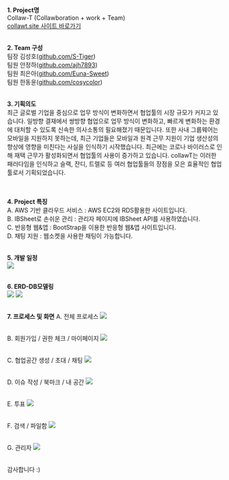 <b>1. Project명<br></b>
Collaw-T (Collawboration + work + Team)<br>
<a href = "http://collawt.site" target="_blank">collawt.site 사이트 바로가기</a><br><br>

<b>2. Team 구성<br></b>
팀장 김성호(<a href = "http://github.com/S-Tiger" target="_blank">github.com/S-Tiger</a>)<br>
팀원 안정하(<a href = "https://github.com/ajh7893" target="_blank">github.com/ajh7893</a>)<br>
팀원 최은아(<a href = "http://github.com/Euna-Sweet" target="_blank">github.com/Euna-Sweet</a>)<br>
팀원 한동윤(<a href = "https://github.com/cosycolor" target="_blank">github.com/cosycolor</a>)<br><br>

<b>3. 기획의도<br></b>
최근 글로벌 기업을 중심으로 업무 방식이 변화하면서 협업툴의 시장 규모가 커지고 있습니다.
일방향 결재에서 쌍방향 협업으로 업무 방식이 변화하고, 빠르게 변화하는 환경에 대처할 수 있도록 신속한 의사소통의 필요해졌기 때문입니다.
또한 사내 그룹웨어는 모바일을 지원하지 못하는데, 최근 기업들은 모바일과 원격 근무 지원이 기업 생산성의 향상에 영향을 미친다는 사실을 인식하기 시작했습니다.
최근에는 코로나 바이러스로 인해 재택 근무가 활성화되면서 협업툴의 사용이 증가하고 있습니다.
collawT는 이러한 패러다임을 인식하고 슬랙, 잔디, 트렐로 등 여러 협업툴들의 장점을 모은 효율적인 협업툴로서 기획되었습니다.<br>
<br><br>


<b>4. Project 특징<br></b>
A. AWS 기반 클라우드 서비스 : AWS EC2와 RDS활용한 사이트입니다.<br>
B. IBSheet로 손쉬운 관리 : 관리자 페이지에 IBSheet API를 사용하였습니다.<br>
C. 반응형 웹&앱 : BootStrap을 이용한 반응형 웹&앱 사이트입니다.<br>
D. 채팅 지원 : 웹소켓을 사용한 채팅이 가능합니다.
<br><br>
  
<b>5. 개발 일정<br></b>
<img src="https://img1.daumcdn.net/thumb/R1280x0/?scode=mtistory2&fname=https%3A%2F%2Fk.kakaocdn.net%2Fdn%2FctzG0R%2FbtqEv69e3T9%2FYhlcA8YdgeSXr4eiwKvk1K%2Fimg.jpg"/>
<br><br>

<b>6. ERD-DB모델링<br></b>
<img src="https://img1.daumcdn.net/thumb/R1280x0/?scode=mtistory2&fname=https%3A%2F%2Fk.kakaocdn.net%2Fdn%2Fb6UtR8%2FbtqEwSoRTAo%2FLPeYO6AXyzIQrkoUpYIRFk%2Fimg.png"/>
<img src="https://img1.daumcdn.net/thumb/R1280x0/?scode=mtistory2&fname=https%3A%2F%2Fk.kakaocdn.net%2Fdn%2FDqD7Q%2FbtqEviCuxCa%2FRrnBKUJK7xgXasEVFM1tpk%2Fimg.png"/>
<br><br>

<b>7. 프로세스 및 화면</b>
A. 전체 프로세스
  <img src="https://img1.daumcdn.net/thumb/R1280x0/?scode=mtistory2&fname=https%3A%2F%2Fk.kakaocdn.net%2Fdn%2Fbg6OYf%2FbtqEw2LAtV9%2FlJK1IKimJBZD8EYocutGiK%2Fimg.jpg"/>
<br><br>

B. 회원가입 / 권한 체크 / 마이페이지
  <img src="https://img1.daumcdn.net/thumb/R1280x0/?scode=mtistory2&fname=https%3A%2F%2Fk.kakaocdn.net%2Fdn%2FcpEnWQ%2FbtqEvgEF6jq%2FIRTR8Bo5GPWuC5ZWagbzV0%2Fimg.jpg"/>
<br><br>

C. 협업공간 생성 / 초대 / 채팅
  <img src="https://img1.daumcdn.net/thumb/R1280x0/?scode=mtistory2&fname=https%3A%2F%2Fk.kakaocdn.net%2Fdn%2FRkU4D%2FbtqEwIUmNO5%2FIZ4XbXRxqmJXkcg0cKkvi0%2Fimg.jpg"/>
<br><br>

D. 이슈 작성 / 북마크 / 내 공간
  <img src="https://img1.daumcdn.net/thumb/R1280x0/?scode=mtistory2&fname=https%3A%2F%2Fk.kakaocdn.net%2Fdn%2FABEWS%2FbtqEvg5P3Wm%2F57InG3k9pTGMswhjYQ1tv0%2Fimg.jpg"/>
<br><br>

E. 투표
  <img src="https://img1.daumcdn.net/thumb/R1280x0/?scode=mtistory2&fname=https%3A%2F%2Fk.kakaocdn.net%2Fdn%2FQI9XP%2FbtqEu63mpfT%2Fe7kYXTImaQjKHGGqYbXvv0%2Fimg.jpg"/>
<br><br>

F. 검색 / 파일함
  <img src="https://img1.daumcdn.net/thumb/R1280x0/?scode=mtistory2&fname=https%3A%2F%2Fk.kakaocdn.net%2Fdn%2FcLSXj4%2FbtqEwI7Wgtl%2FKzPIasIqH2kzqvKG61qISK%2Fimg.jpg"/>
<br><br>

G. 관리자
  <img src="https://img1.daumcdn.net/thumb/R1280x0/?scode=mtistory2&fname=https%3A%2F%2Fk.kakaocdn.net%2Fdn%2FbRsveZ%2FbtqEu5QVjyB%2FLQkcbcl4b1ydOkUYfhjZR0%2Fimg.jpg"/>
<br><br>

감사합니다 :)
